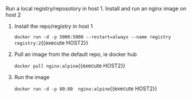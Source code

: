Run a local registry/reposotory in host 1. Install and run an nginx image on host 2

1. Install the repo/registry in host 1
    
    `docker run -d -p 5000:5000 --restart=always --name registry registry:2`{{execute HOST2}}

2. Pull an image from the default repo, ie docker hub

    `docker pull nginx:alpine`{{execute HOST2}}

3. Run the image

    `docker run -d -p 80:80  nginx:alpine`{{execute HOST2}}
   

